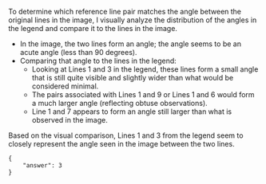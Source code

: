 To determine which reference line pair matches the angle between the original lines in the image, I visually analyze the distribution of the angles in the legend and compare it to the lines in the image.

- In the image, the two lines form an angle; the angle seems to be an acute angle (less than 90 degrees).
- Comparing that angle to the lines in the legend:
  - Looking at Lines 1 and 3 in the legend, these lines form a small angle that is still quite visible and slightly wider than what would be considered minimal.
  - The pairs associated with Lines 1 and 9 or Lines 1 and 6 would form a much larger angle (reflecting obtuse observations).
  - Line 1 and 7 appears to form an angle still larger than what is observed in the image.

Based on the visual comparison, Lines 1 and 3 from the legend seem to closely represent the angle seen in the image between the two lines.

```
{
    "answer": 3
}
```